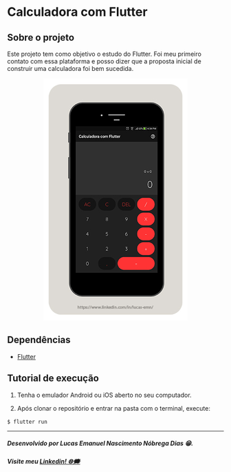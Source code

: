# Calculadora com Flutter

## Sobre o projeto
Este projeto tem como objetivo o estudo do Flutter. Foi meu primeiro contato com essa plataforma e posso dizer que a proposta inicial de construir uma calculadora foi bem sucedida.

<p align="center">

<img alt="Apresentação: print da calculadora" src="https://raw.githubusercontent.com/lucasemn1/calculadoraFlutter/master/apresentacao.jpg" />

</p>

## Dependências

* [Flutter](https://flutter.dev/docs/get-started/install)

## Tutorial de execução

1. Tenha o emulador Android ou iOS aberto no seu computador.

2. Após clonar o repositório e entrar na pasta com o terminal, execute:
```
$ flutter run
```

<hr/>

##### Desenvolvido por Lucas Emanuel Nascimento Nóbrega Dias 😁.
##### Visite meu [Linkedin! 🌐🗯](https://www.linkedin.com/in/lucas-emn/) 